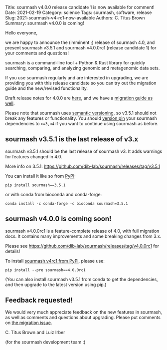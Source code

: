 Title: sourmash v4.0.0 release candidate 1 is now available for comment!
Date: 2021-02-19
Category: science
Tags: sourmash, software, release
Slug: 2021-sourmash-v4-rc1-now-available
Authors: C. Titus Brown
Summary: sourmash v4.0.0 is coming!

Hello everyone,

we are happy to announce the (imminent ;) release of sourmash 4.0, and present sourmash v3.5.1 and sourmash v4.0.0rc1 (release candidate 1) for your comments and questions!

sourmash is a command-line tool + Python & Rust library for quickly searching, comparing, and analyzing genomic and metagenomic data sets.

If you use sourmash regularly and are interested in upgrading, we are providing you with this release candidate so you can try out the migration guide and the new/revised functionality.

Draft release notes for 4.0.0 are [here](https://github.com/dib-lab/sourmash/releases/tag/v4.0.0rc1), and we have a [migration guide as well](https://sourmash.readthedocs.io/en/latest/support.html#migrating-from-sourmash-v3-x-to-sourmash-v4-x).

Please note that sourmash uses [semantic versioning](https://sourmash.readthedocs.io/en/latest/support.html#versioning-and-stability-of-features-and-apis), so v3.5.1 should not break any features or functionality. You should [version pin](https://sourmash.readthedocs.io/en/latest/support.html#version-pinning) your sourmash dependencies to `>=3,<4` if you want to continue using sourmash as before.

## sourmash v3.5.1 is the last release of v3.x

sourmash v3.5.1 should be the last release of sourmash v3. It adds warnings for features changed in 4.0.

More info on 3.5.1: https://github.com/dib-lab/sourmash/releases/tag/v3.5.1

You can install it like so from [PyPI](https://pypi.org/project/sourmash/3.5.1/
):
```
pip install sourmash==3.5.1
```

or with conda from bioconda and conda-forge:
```
conda install -c conda-forge -c bioconda sourmash=3.5.1
```

## sourmash v4.0.0 is coming soon!

sourmash v4.0.0rc1 is a feature-complete release of 4.0, with full migration docs. It contains many improvements and some breaking changes from 3.x.

Please see https://github.com/dib-lab/sourmash/releases/tag/v4.0.0rc1 for details!

To install [sourmash v4rc1 from PyPI](https://pypi.org/project/sourmash/4.0.0rc1/), please use:

```
pip install --pre sourmash==4.0.0rc1
```

(You can also install sourmash v3.5.1 from conda to get the
dependencies, and then upgrade to the latest version using pip.)

## Feedback requested!

We would very much appreciate feedback on the new features in sourmash, as well as comments and questions about upgrading. Please put comments on [the migration issue](https://github.com/dib-lab/sourmash/issues/1338).

C. Titus Brown and Luiz Irber

(for the sourmash development team :)
